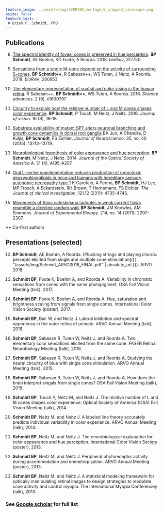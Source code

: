 ```yaml
---
feature_image: ../assets/img/S20076R_montage_6_cropped_landscape.png
aside: false
feature_text: |
 # Brian P. Schmidt, PhD
---
```


## Publications

8. [The spectral identity of foveal cones is preserved in hue perception][hue-paper]. **BP Schmidt**, AE Boehm, KG Foote, A Roorda. 2018. *bioRxiv*, 317750.


7. [Sensations from a single M-cone depend on the activity of surrounding S-cones][blue-paper]. **BP Schmidt++**, R Sabesan++, WS Tuten, J Neitz, A Roorda. 2018. *bioRxiv*, 260653.

6. [The elementary representation of spatial and color vision in the human retina][white-paper]. R Sabesan++, **BP Schmidt++**, WS Tuten, A Roorda. 2016. *Science advances*. 2 (9), e1600797

5. [Circuitry to explain how the relative number of L and M cones shapes color experience][green-paper]. **BP Schmidt**, P Touch, M Neitz, J Neitz. 2016. *Journal of vision*. 16 (8), 18-18.

4. [Substrate availability of mutant SPT alters neuronal branching and growth cone dynamics in dorsal root ganglia][DRGs] BK Jun, A Chandra, D Kuljis, **BP Schmidt**, FS Eichler. *Journal of Neuroscience*. 35, no. 40 (2015): 13713-13719.

3. [Neurobiological hypothesis of color appearance and hue perception][model-paper]. **BP Schmidt**, M Neitz, J Neitz. 2014. *Journal of the Optical Society of America A*. 31 (4), A195-A207.

2. [Oral L-serine supplementation reduces production of neurotoxic deoxysphingolipids in mice and humans with hereditary sensory autonomic neuropathy type 1][garofalo] K Garofalo, A Penno, **BP Schmidt**, HJ Lee, MP Frosch, A Eckardstein, RH Brown, T Hornemann, FS Eichler. *The Journal of clinical investigation*. 121.12 (2011): 4735-4745.

1. [Movements of Rana catesbeiana tadpoles in weak current flows resemble a directed random walk][tadpoles] **BP Schmidt**, JM Knowles, AM Simmons. *Journal of Experimental Biology*. 214, no. 14 (2011): 2297-2307.

**++** Co-first authors

## Presentations (selected)

12. **BP Schmidt**, AE Boehm, A Roorda.  [Plucking strings and playing chords: percepts elicited from single and multiple cone stimulation]({{ "/assets/img/Schmidt_ARVO2018_FINAL.pdf" | absolute_url }}). ARVO 2018.

11. **Schmidt BP**, Foote K, Boehm A, and Roorda A. Variability in chromatic sensations from cones with the same photopigment. OSA Fall Vision Meeting (talk), 2017.

10. **Schmidt BP**, Foote K, Boehm A, and Roorda A. Hue, saturation and brightness scaling from signals from single cones. International Color Vision Society (poster), 2017.

9. **Schmidt BP**, Bair W, and Neitz J. Lateral inhibition and spectral opponency in the outer retina of primate. ARVO Annual Meeting (talk), 2016.

8. **Schmidt BP**, Sabesan R, Tuten W, Neitz J, and Roorda A. Two elementary color sensations elicited from the same cone. FASEB Retinal Neurobiology Meeting (talk), 2016.

7. **Schmidt BP**, Sabesan R, Tuten W, Neitz J, and Roorda A. Studying the neural circuitry of blue with single cone stimulation. ARVO Annual Meeting (talk), 2015.

6. **Schmidt BP**, Sabesan R, Tuten W, Neitz J, and Roorda A. How does the brain interpret singals from single cones? OSA Fall Vision Meeting (talk), 2015.

5. **Schmidt BP**, Touch P, Neitz M, and Neitz J. The relative number of L and M cones shapes color experience. Optical Society of America (OSA) Fall Vision Meeting (talk), 2014.

4. **Schmidt BP**, Neitz M, and Neitz J. A labeled line theory accurately predicts individual variability in color experience. ARVO Annual Meeting (talk), 2014.

3. **Schmidt BP**, Neitz M, and Neitz J. The neurobiological explanation for color appearance and hue perception. International Color Vision Society (poster), 2013.

2. **Schmidt BP**, Neitz M, and Neitz J. Peripheral photoreceptor activity during accommodation and emmetropization. ARVO Annual Meeting (poster), 2013.

1. **Schmidt BP**, Neitz M, and Neitz J. A statistical modeling framework for optically manipulating retinal images to design strategies to modulate cone activity and control myopia. The International Myopia Conferencey (talk), 2013.


### See [Google scholar][scholar] for full list

[hue-paper]: https://www.biorxiv.org/content/early/2018/05/09/317750
[blue-paper]: https://www.biorxiv.org/content/early/2018/02/09/260653
[white-paper]: http://advances.sciencemag.org/content/2/9/e1600797
[green-paper]: http://jov.arvojournals.org/article.aspx?articleid=2531368
[model-paper]: https://www.ncbi.nlm.nih.gov/pubmed/24695170
[garofalo]: https://www.jci.org/articles/view/57549
[DRGs]: http://www.jneurosci.org/content/35/40/13713.short
[tadpoles]: http://jeb.biologists.org/content/214/14/2297.short
[scholar]: https://scholar.google.com/citations?user=omyFr4IAAAAJ&hl=en

[RoordaLab]: orda.vision.berkeley.edu
[UCB]: https://www.berkeley.edu/
[Opto]: https://optometry.berkeley.edu/ 
[Neuro]: http://depts.washington.edu/neurogrd/
[NeitzLab]: http://neitzvision.com/

